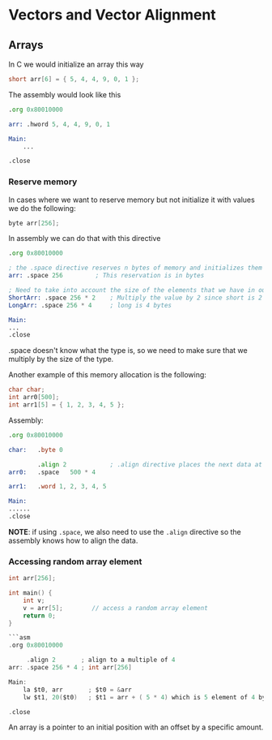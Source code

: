 # Vectors and Vector Alignment

## Arrays

In C we would initialize an array this way
```c
short arr[6] = { 5, 4, 4, 9, 0, 1 };
```

The assembly would look like this
```asm
.org 0x80010000

arr: .hword 5, 4, 4, 9, 0, 1

Main:
	...

.close
```

### Reserve memory

In cases where we want to reserve memory but not initialize it with values we do the following:

```c
byte arr[256];
```

In assembly we can do that with this directive
```asm
.org 0x80010000

; the .space directive reserves n bytes of memory and initializes them to zero
arr: .space 256         ; This reservation is in bytes

; Need to take into account the size of the elements that we have in our array
ShortArr: .space 256 * 2    ; Multiply the value by 2 since short is 2 bytes
LongArr: .space 256 * 4     ; long is 4 bytes

Main:
...
.close
```

.space doesn't know what the type is, so we need to make sure that we multiply by the size of the type.

Another example of this memory allocation is the following:

```c
char char;
int arr0[500];
int arr1[5] = { 1, 2, 3, 4, 5 };
```

Assembly:
```asm
.org 0x80010000

char:   .byte 0

        .align 2            ; .align directive places the next data at an address that is a multiple of 2^n, needed for arrays
arr0:   .space   500 * 4

arr1:   .word 1, 2, 3, 4, 5

Main:
......
.close
```

**NOTE**: if using `.space`, we also need to use the `.align` directive so the assembly knows how to align the data.

### Accessing random array element

```c
int arr[256];

int main() {
	int v;
	v = arr[5];        // access a random array element
	return 0;
}

```asm
.org 0x80010000

     .align 2       ; align to a multiple of 4
arr: .space 256 * 4 ; int arr[256]

Main:
	la $t0, arr       ; $t0 = &arr
	lw $t1, 20($t0)   ; $t1 = arr + ( 5 * 4) which is 5 element of 4 bytes

.close
```

An array is a pointer to an initial position with an offset by a specific amount.
